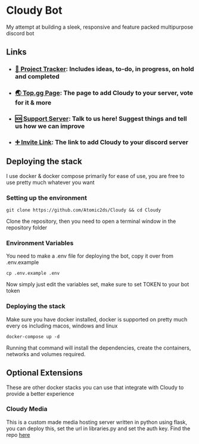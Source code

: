 # Cloudy Bot
My attempt at building a sleek, responsive and feature packed multipurpose discord bot

## Links
- ### [🚀 Project Tracker](https://trello.com/b/ED1yTBL0/cloudy-bot): Includes ideas, to-do, in progress, on hold and completed
- ### [🌏 Top.gg Page](https://top.gg/bot/1090917174991933540): The page to add Cloudy to your server, vote for it & more
- ### [🆘 Support Server](https://discord.gg/Gn2YbxQsgs): Talk to us here! Suggest things and tell us how we can improve
- ### [➕ Invite Link](https://top.gg/bot/1090917174991933540/invite): The link to add Cloudy to your discord server


## Deploying the stack
I use docker & docker compose primarily for ease of use, you are free to use pretty much whatever you want
### Setting up the environment
  ```
  git clone https://github.com/Atomic2ds/Cloudy && cd Cloudy
  ```
Clone the repository, then you need to open a terminal window in the repository folder

### Environment Variables
You need to make a .env file for deploying the bot, copy it over from .env.example
  ```
  cp .env.example .env
  ```
Now simply just edit the variables set, make sure to set TOKEN to your bot token


### Deploying the stack
Make sure you have docker installed, docker is supported on pretty much every os including macos, windows and linux
  ```
  docker-compose up -d
  ```
Running that command will install the dependencies, create the containers, networks and volumes required. 

## Optional Extensions
These are other docker stacks you can use that integrate with Cloudy to provide a better experience
### Cloudy Media
This is a custom made media hosting server written in python using flask, you can deploy this, set the url in libraries.py and set the auth key. Find the repo [here](https://github.com/Atomic2ds/Cloudy-Media)
